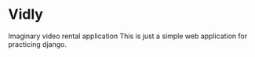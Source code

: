 # Vidly
Imaginary video rental application
This is just a simple web application for practicing django. 
